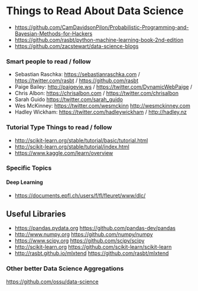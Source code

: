 # Things to Read About Data Science

* https://github.com/CamDavidsonPilon/Probabilistic-Programming-and-Bayesian-Methods-for-Hackers
* https://github.com/rasbt/python-machine-learning-book-2nd-edition
* https://github.com/zacstewart/data-science-blogs


### Smart people to read / follow
* Sebastian Raschka: https://sebastianraschka.com / https://twitter.com/rasbt / https://github.com/rasbt
* Paige Bailey: http://paigevie.ws / https://twitter.com/DynamicWebPaige / 
* Chris Albon: https://chrisalbon.com / https://twitter.com/chrisalbon
* Sarah Guido https://twitter.com/sarah_guido
* Wes McKinney: https://twitter.com/wesmckinn http://wesmckinney.com
* Hadley Wickham: https://twitter.com/hadleywickham / http://hadley.nz


### Tutorial Type Things to read / follow
* http://scikit-learn.org/stable/tutorial/basic/tutorial.html
* http://scikit-learn.org/stable/tutorial/index.html
* https://www.kaggle.com/learn/overview


### Specific Topics

#### Deep Learning
* https://documents.epfl.ch/users/f/fl/fleuret/www/dlc/



## Useful Libraries
* https://pandas.pydata.org https://github.com/pandas-dev/pandas
* http://www.numpy.org https://github.com/numpy/numpy
* https://www.scipy.org https://github.com/scipy/scipy
* http://scikit-learn.org https://github.com/scikit-learn/scikit-learn
* http://rasbt.github.io/mlxtend  https://github.com/rasbt/mlxtend


### Other better Data Science Aggregations
https://github.com/ossu/data-science
